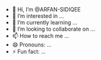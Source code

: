 - 👋 Hi, I’m @ARFAN-SIDIQEE
- 👀 I’m interested in ...
- 🌱 I’m currently learning ...
- 💞️ I’m looking to collaborate on ...
- 📫 How to reach me ...
- 😄 Pronouns: ...
- ⚡ Fun fact: ...

<!---
ARFAN-SIDIQEE/ARFAN-SIDIQEE is a ✨ special ✨ repository because its `README.md` (this file) appears on your GitHub profile.
You can click the Preview link to take a look at your changes.
--->
